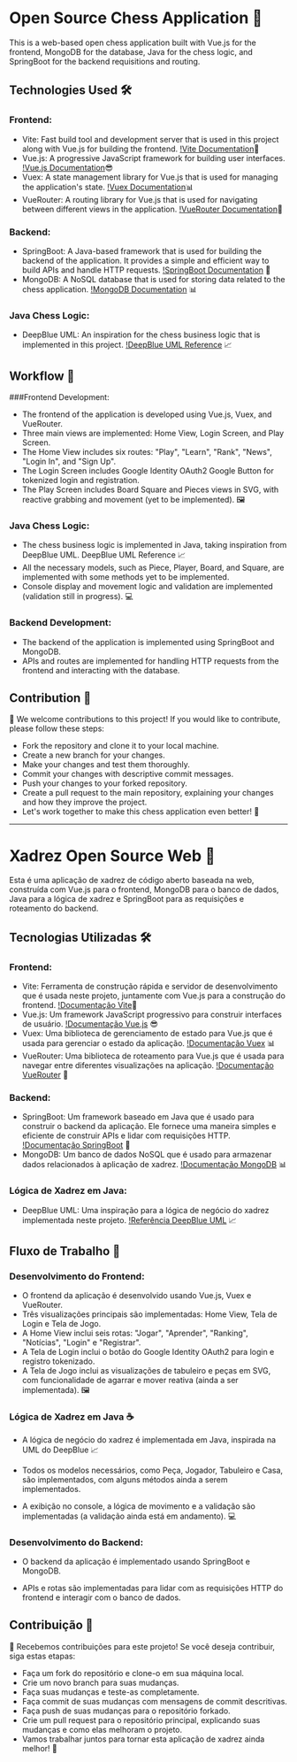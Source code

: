 # Open Source Chess Application 🏁

This is a web-based open chess application built with Vue.js for the frontend, MongoDB for the database, Java for the chess logic, and SpringBoot for the backend requisitions and routing.

## Technologies Used 🛠️

### Frontend:

- Vite: Fast build tool and development server that is used in this project along with Vue.js for building the frontend. [!Vite Documentation](https://vitejs.dev/)🚀
- Vue.js: A progressive JavaScript framework for building user interfaces. [!Vue.js Documentation](https://vuejs.org/)😎
- Vuex: A state management library for Vue.js that is used for managing the application's state. [!Vuex Documentation](https://vuex.vuejs.org/)📊
- VueRouter: A routing library for Vue.js that is used for navigating between different views in the application. [!VueRouter Documentation](https://router.vuejs.org/)🚦

### Backend:

- SpringBoot: A Java-based framework that is used for building the backend of the application. It provides a simple and efficient way to build APIs and handle HTTP requests. [!SpringBoot Documentation](https://spring.io/projects/spring-boot) 🚀
- MongoDB: A NoSQL database that is used for storing data related to the chess application. [!MongoDB Documentation](https://docs.mongodb.com/) 📊

### Java Chess Logic:

- DeepBlue UML: An inspiration for the chess business logic that is implemented in this project. [!DeepBlue UML Reference](https://example.com/deepblue-uml) 📈

## Workflow 🚀

###Frontend Development:

- The frontend of the application is developed using Vue.js, Vuex, and VueRouter.
- Three main views are implemented: Home View, Login Screen, and Play Screen.
- The Home View includes six routes: "Play", "Learn", "Rank", "News", "Login In", and "Sign Up".
- The Login Screen includes Google Identity OAuth2 Google Button for tokenized login and registration.
- The Play Screen includes Board Square and Pieces views in SVG, with reactive grabbing and movement (yet to be implemented). 🖼️

### Java Chess Logic:

- The chess business logic is implemented in Java, taking inspiration from DeepBlue UML. DeepBlue UML Reference 📈
- All the necessary models, such as Piece, Player, Board, and Square, are implemented with some methods yet to be implemented.
- Console display and movement logic and validation are implemented (validation still in progress). 💻

### Backend Development:

- The backend of the application is implemented using SpringBoot and MongoDB.
- APIs and routes are implemented for handling HTTP requests from the frontend and interacting with the database.

## Contribution 🤝
👏 We welcome contributions to this project! If you would like to contribute, please follow these steps:

- Fork the repository and clone it to your local machine.
- Create a new branch for your changes.
- Make your changes and test them thoroughly.
- Commit your changes with descriptive commit messages.
- Push your changes to your forked repository.
- Create a pull request to the main repository, explaining your changes and how they improve the project.
- Let's work together to make this chess application even better! 🚀

----------------------------------------------------------------------------------------------------------------------------

# Xadrez Open Source Web 🏁

Esta é uma aplicação de xadrez de código aberto baseada na web, construída com Vue.js para o frontend, MongoDB para o banco de dados, Java para a lógica de xadrez e SpringBoot para as requisições e roteamento do backend.

## Tecnologias Utilizadas 🛠️

### Frontend:

- Vite: Ferramenta de construção rápida e servidor de desenvolvimento que é usada neste projeto, juntamente com Vue.js para a construção do frontend. [!Documentação Vite](https://vitejs.dev/)🚀
- Vue.js: Um framework JavaScript progressivo para construir interfaces de usuário. [!Documentação Vue.js](https://vuejs.org/) 😎
- Vuex: Uma biblioteca de gerenciamento de estado para Vue.js que é usada para gerenciar o estado da aplicação. [!Documentação Vuex](https://vuex.vuejs.org/) 📊
- VueRouter: Uma biblioteca de roteamento para Vue.js que é usada para navegar entre diferentes visualizações na aplicação. [!Documentação VueRouter](https://router.vuejs.org/) 🚦

### Backend:

- SpringBoot: Um framework baseado em Java que é usado para construir o backend da aplicação. Ele fornece uma maneira simples e eficiente de construir APIs e lidar com requisições HTTP. [!Documentação SpringBoot](https://spring.io/projects/spring-boot) 🚀
- MongoDB: Um banco de dados NoSQL que é usado para armazenar dados relacionados à aplicação de xadrez. [!Documentação MongoDB](https://docs.mongodb.com/) 📊

### Lógica de Xadrez em Java:

- DeepBlue UML: Uma inspiração para a lógica de negócio do xadrez implementada neste projeto. [!Referência DeepBlue UML](https://example.com/deepblue-uml) 📈

## Fluxo de Trabalho 🚀

### Desenvolvimento do Frontend:

- O frontend da aplicação é desenvolvido usando Vue.js, Vuex e VueRouter.
- Três visualizações principais são implementadas: Home View, Tela de Login e Tela de Jogo.
- A Home View inclui seis rotas: "Jogar", "Aprender", "Ranking", "Notícias", "Login" e "Registrar".
- A Tela de Login inclui o botão do Google Identity OAuth2 para login e registro tokenizado.
- A Tela de Jogo inclui as visualizações de tabuleiro e peças em SVG, com funcionalidade de agarrar e mover reativa (ainda a ser implementada). 🖼️

### Lógica de Xadrez em Java ☕

- A lógica de negócio do xadrez é implementada em Java, inspirada na UML do DeepBlue 📈

- Todos os modelos necessários, como Peça, Jogador, Tabuleiro e Casa, são implementados, com alguns métodos ainda a serem implementados.

- A exibição no console, a lógica de movimento e a validação são implementadas (a validação ainda está em andamento). 💻

### Desenvolvimento do Backend:

- O backend da aplicação é implementado usando SpringBoot e MongoDB.

- APIs e rotas são implementadas para lidar com as requisições HTTP do frontend e interagir com o banco de dados.

## Contribuição 🤝

👏 Recebemos contribuições para este projeto! Se você deseja contribuir, siga estas etapas:

- Faça um fork do repositório e clone-o em sua máquina local.
- Crie um novo branch para suas mudanças.
- Faça suas mudanças e teste-as completamente.
- Faça commit de suas mudanças com mensagens de commit descritivas.
- Faça push de suas mudanças para o repositório forkado.
- Crie um pull request para o repositório principal, explicando suas mudanças e como elas melhoram o projeto.
- Vamos trabalhar juntos para tornar esta aplicação de xadrez ainda melhor! 🚀
